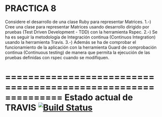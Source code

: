PRACTICA 8 
==============================================================
Considere el desarrollo de una clase Ruby para representar Matrices. 
1.-) Cree una clase para representar Matrices usando desarrollo dirigido por pruebas (Test Driven Development - TDD) con la herramienta Rspec. 
2.-) Se ha es seguir la metodología de Integración continua (Continuos Integration) usando la herramienta Travis. 
3.-) Además se ha de comprobar el funcionamiento de la aplicación con la herramienta Guard de comprobación continua (Continuous testing) de manera que permita la ejecución de las pruebas definidas con rspec cuando se modifiquen. 

==============================================================
Estado actual de TRAVIS [![Build Status](https://travis-ci.org/alu0100702293/prac8.png?branch=master)](https://travis-ci.org/alu0100702293/prac8)
==============================================================
